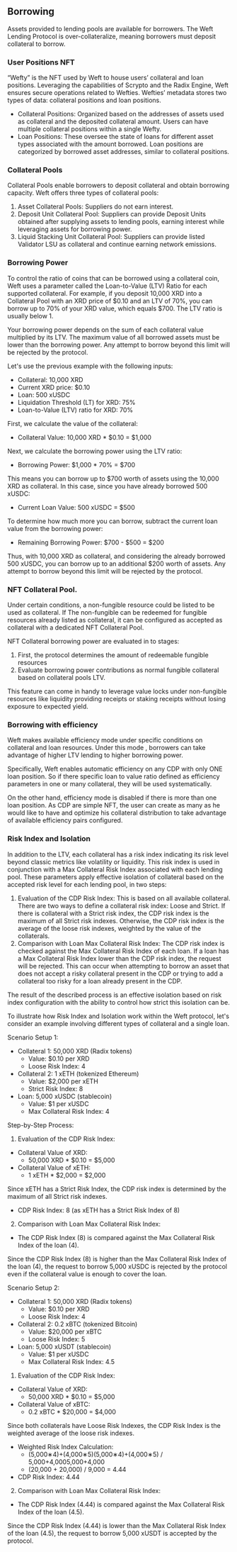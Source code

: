 

## Borrowing

Assets provided to lending pools are available for borrowers. The Weft Lending Protocol is over-collateralize, meaning borrowers must deposit collateral to borrow.


### User Positions NFT

“Wefty” is the NFT used by Weft to house users’ collateral and loan positions. Leveraging the capabilities of Scrypto and the Radix Engine, Weft ensures secure operations related to Wefties. Wefties’ metadata stores two types of data: collateral positions and loan positions.



* Collateral Positions: Organized based on the addresses of assets used as collateral and the deposited collateral amount. Users can have multiple collateral positions within a single Wefty.
* Loan Positions: These oversee the state of loans for different asset types associated with the amount borrowed. Loan positions are categorized by borrowed asset addresses, similar to collateral positions.


### Collateral Pools

Collateral Pools enable borrowers to deposit collateral and obtain borrowing capacity. Weft offers three types of collateral pools:



1. Asset Collateral Pools: Suppliers do not earn interest.
2. Deposit Unit Collateral Pool: Suppliers can provide Deposit Units obtained after supplying assets to lending pools, earning interest while leveraging assets for borrowing power.
3. Liquid Stacking Unit Collateral Pool: Suppliers can provide listed Validator LSU as collateral and continue earning network emissions.


### Borrowing Power

To control the ratio of coins that can be borrowed using a collateral coin, Weft uses a parameter called the Loan-to-Value (LTV) Ratio for each supported collateral. For example, if you deposit 10,000 XRD into a Collateral Pool with an XRD price of $0.10 and an LTV of 70%, you can borrow up to 70% of your XRD value, which equals $700. The LTV ratio is usually below 1.

Your borrowing power depends on the sum of each collateral value multiplied by its LTV. The maximum value of all borrowed assets must be lower than the borrowing power. Any attempt to borrow beyond this limit will be rejected by the protocol.

Let's use the previous example with the following inputs:



* Collateral: 10,000 XRD
* Current XRD price: $0.10
* Loan: 500 xUSDC
* Liquidation Threshold (LT) for XRD: 75%
* Loan-to-Value (LTV) ratio for XRD: 70%

First, we calculate the value of the collateral:



* Collateral Value: 10,000 XRD * $0.10 = $1,000

Next, we calculate the borrowing power using the LTV ratio:



* Borrowing Power: $1,000 * 70% = $700

This means you can borrow up to $700 worth of assets using the 10,000 XRD as collateral. In this case, since you have already borrowed 500 xUSDC:



* Current Loan Value: 500 xUSDC = $500

To determine how much more you can borrow, subtract the current loan value from the borrowing power:



* Remaining Borrowing Power: $700 - $500 = $200

Thus, with 10,000 XRD as collateral, and considering the already borrowed 500 xUSDC, you can borrow up to an additional $200 worth of assets. Any attempt to borrow beyond this limit will be rejected by the protocol.


### NFT Collateral Pool. 

Under certain conditions, a non-fungible resource could be listed to be used as collateral. If The non-fungible can be redeemed for fungible resources already listed as collateral, it can be configured as accepted as collateral with a dedicated NFT Collateral Pool. 

NFT Collateral borrowing power are evaluated in to stages: 



1. First, the protocol determines the amount of redeemable fungible resources
2. Evaluate borrowing power contributions as normal fungible collateral based on collateral pools LTV. 

This feature can come in handy to leverage value locks under non-fungible resources like liquidity providing receipts or staking receipts without losing exposure to expected yield. 


### Borrowing with efficiency 

Weft makes available efficiency mode under specific conditions on collateral and loan resources. Under this mode , borrowers can take advantage of higher LTV lending to higher borrowing power. 

Specifically, Weft enables automatic efficiency on any CDP with only ONE loan position. So if there specific loan to value ratio defined as efficiency parameters in one or many collateral, they will be used systematically. 

On the other hand, efficiency mode is disabled if there is more than one loan position. As CDP are simple NFT, the user can create as many as he would like to have and optimize his collateral distribution to take advantage of available efficiency pairs configured. 


### Risk Index and Isolation

In addition to the LTV, each collateral has a risk index indicating its risk level beyond classic metrics like volatility or liquidity. This risk index is used in conjunction with a Max Collateral Risk Index associated with each lending pool. These parameters apply effective isolation of collateral based on the accepted risk level for each lending pool, in two steps:



1. Evaluation of the CDP Risk Index: This is based on all available collateral. There are two ways to define a collateral risk index: Loose and Strict. If there is collateral with a Strict risk index, the CDP risk index is the maximum of all Strict risk indexes. Otherwise, the CDP risk index is the average of the loose risk indexes, weighted by the value of the collaterals.
2. Comparison with Loan Max Collateral Risk Index: The CDP risk index is checked against the Max Collateral Risk Index of each loan. If a loan has a Max Collateral Risk Index lower than the CDP risk index, the request will be rejected. This can occur when attempting to borrow an asset that does not accept a risky collateral present in the CDP or trying to add a collateral too risky for a loan already present in the CDP.

The result of the described process is an effective isolation based on risk index configuration with the ability to control how strict this isolation can be.

To illustrate how Risk Index and Isolation work within the Weft protocol, let's consider an example involving different types of collateral and a single loan.

Scenario Setup 1:



* Collateral 1: 50,000 XRD (Radix tokens)
    * Value: $0.10 per XRD
    * Loose Risk Index: 4
* Collateral 2: 1 xETH (tokenized Ethereum)
    * Value: $2,000 per xETH
    * Strict Risk Index: 8
* Loan: 5,000 xUSDC (stablecoin)
    * Value: $1 per xUSDC
    * Max Collateral Risk Index: 4

Step-by-Step Process:

1. Evaluation of the CDP Risk Index:



* Collateral Value of XRD:
    * 50,000 XRD * $0.10 = $5,000
* Collateral Value of xETH:
    * 1 xETH * $2,000 = $2,000

Since xETH has a Strict Risk Index, the CDP risk index is determined by the maximum of all Strict risk indexes.



* CDP Risk Index: 8 (as xETH has a Strict Risk Index of 8)

2. Comparison with Loan Max Collateral Risk Index:



* The CDP Risk Index (8) is compared against the Max Collateral Risk Index of the loan (4).

Since the CDP Risk Index (8) is higher than the Max Collateral Risk Index of the loan (4), the request to borrow 5,000 xUSDC is rejected by the protocol even if the collateral value is enough to cover the loan.

Scenario Setup 2:


* Collateral 1: 50,000 XRD (Radix tokens)
    * Value: $0.10 per XRD
    * Loose Risk Index: 4
* Collateral 2: 0.2 xBTC (tokenized Bitcoin)
    * Value: $20,000 per xBTC
    * Loose Risk Index: 5
* Loan: 5,000 xUSDT (stablecoin)
    * Value: $1 per xUSDC
    * Max Collateral Risk Index: 4.5

1. Evaluation of the CDP Risk Index:



* Collateral Value of XRD:
    * 50,000 XRD * $0.10 = $5,000
* Collateral Value of xBTC:
    * 0.2 xBTC * $20,000 = $4,000

Since both collaterals have Loose Risk Indexes, the CDP Risk Index is the weighted average of the loose risk indexes.



* Weighted Risk Index Calculation:
    * (5,000∗4)+(4,000∗5)(5,000∗4)+(4,000∗5) / 5,000+4,0005,000+4,000
    * (20,000 + 20,000) / 9,000 = 4.44
* CDP Risk Index: 4.44

2. Comparison with Loan Max Collateral Risk Index:



* The CDP Risk Index (4.44) is compared against the Max Collateral Risk Index of the  loan (4.5).

Since the CDP Risk Index (4.44) is lower than the Max Collateral Risk Index of the loan (4.5), the request to borrow 5,000 xUSDT is accepted by the protocol.
